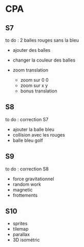 # CPA

## S7

to do : 2 balles rouges sans la bleu

- ajouter des balles
- changer la couleur des balles
- zoom translation

  - zoom sur 0 0
  - zoom sur x y
  - bonus translation

## S8

to do : correction S7

- ajouter la balle bleu
- collision avec les rouges
- balle bleu golf

## S9

to do : correction S8

- force gravitationnel
- random work
- magnetic
- frottements

## S10

- sprites
- tilemap
- parallax
- 3D isométric
